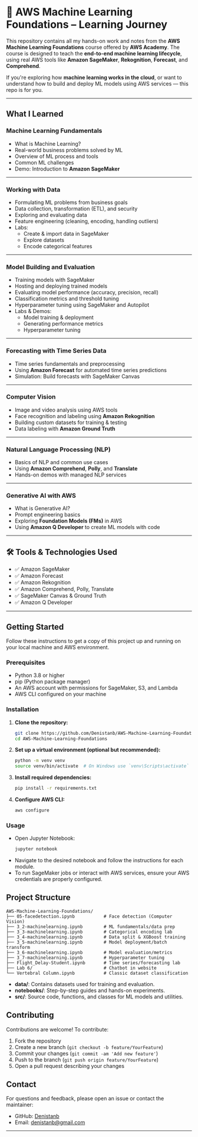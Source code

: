 # 🚀 AWS Machine Learning Foundations – Learning Journey  

This repository contains all my hands-on work and notes from the **AWS Machine Learning Foundations** course offered by **AWS Academy**. The course is designed to teach the **end-to-end machine learning lifecycle**, using real AWS tools like **Amazon SageMaker**, **Rekognition**, **Forecast**, and **Comprehend**.

If you're exploring how **machine learning works in the cloud**, or want to understand how to build and deploy ML models using AWS services — this repo is for you.

---

## What I Learned

### Machine Learning Fundamentals
- What is Machine Learning?
- Real-world business problems solved by ML
- Overview of ML process and tools
- Common ML challenges
- Demo: Introduction to **Amazon SageMaker**

---

### Working with Data
- Formulating ML problems from business goals
- Data collection, transformation (ETL), and security
- Exploring and evaluating data
- Feature engineering (cleaning, encoding, handling outliers)
- Labs:
  - Create & import data in SageMaker
  - Explore datasets
  - Encode categorical features

---

### Model Building and Evaluation
- Training models with SageMaker
- Hosting and deploying trained models
- Evaluating model performance (accuracy, precision, recall)
- Classification metrics and threshold tuning
- Hyperparameter tuning using SageMaker and Autopilot
- Labs & Demos:
  - Model training & deployment
  - Generating performance metrics
  - Hyperparameter tuning

---

### Forecasting with Time Series Data
- Time series fundamentals and preprocessing
- Using **Amazon Forecast** for automated time series predictions
- Simulation: Build forecasts with SageMaker Canvas

---

### Computer Vision
- Image and video analysis using AWS tools
- Face recognition and labeling using **Amazon Rekognition**
- Building custom datasets for training & testing
- Data labeling with **Amazon Ground Truth**

---

### Natural Language Processing (NLP)
- Basics of NLP and common use cases
- Using **Amazon Comprehend**, **Polly**, and **Translate**
- Hands-on demos with managed NLP services

---

### Generative AI with AWS
- What is Generative AI?
- Prompt engineering basics
- Exploring **Foundation Models (FMs)** in AWS
- Using **Amazon Q Developer** to create ML models with code

---

## 🛠️ Tools & Technologies Used
- ✅ Amazon SageMaker
- ✅ Amazon Forecast
- ✅ Amazon Rekognition
- ✅ Amazon Comprehend, Polly, Translate
- ✅ SageMaker Canvas & Ground Truth
- ✅ Amazon Q Developer

---

## Getting Started

Follow these instructions to get a copy of this project up and running on your local machine and AWS environment.

### Prerequisites

- Python 3.8 or higher
- pip (Python package manager)
- An AWS account with permissions for SageMaker, S3, and Lambda
- AWS CLI configured on your machine

### Installation

1. **Clone the repository:**
   ```bash
   git clone https://github.com/Denistanb/AWS-Machine-Learning-Foundations.git
   cd AWS-Machine-Learning-Foundations
   ```

2. **Set up a virtual environment (optional but recommended):**
   ```bash
   python -m venv venv
   source venv/bin/activate  # On Windows use `venv\Scripts\activate`
   ```

3. **Install required dependencies:**
   ```bash
   pip install -r requirements.txt
   ```

4. **Configure AWS CLI:**
   ```bash
   aws configure
   ```

### Usage

- Open Jupyter Notebook:
  ```bash
  jupyter notebook
  ```
- Navigate to the desired notebook and follow the instructions for each module.
- To run SageMaker jobs or interact with AWS services, ensure your AWS credentials are properly configured.

## Project Structure

```
AWS-Machine-Learning-Foundations/
├── 05-facedetection.ipynb           # Face detection (Computer Vision)
├── 3_2-machinelearning.ipynb        # ML fundamentals/data prep
├── 3_3-machinelearning.ipynb        # Categorical encoding lab
├── 3_4-machinelearning.ipynb        # Data split & XGBoost training
├── 3_5-machinelearning.ipynb        # Model deployment/batch transform
├── 3_6-machinelearning.ipynb        # Model evaluation/metrics
├── 3_7-machinelearning.ipynb        # Hyperparameter tuning
├── Flight_Delay-Student.ipynb       # Time series/forecasting lab
├── Lab 6/                           # Chatbot in website
└── Vertebral Column.ipynb           # Classic dataset classification
```

- **data/**: Contains datasets used for training and evaluation.
- **notebooks/**: Step-by-step guides and hands-on experiments.
- **src/**: Source code, functions, and classes for ML models and utilities.

## Contributing

Contributions are welcome! To contribute:

1. Fork the repository
2. Create a new branch (`git checkout -b feature/YourFeature`)
3. Commit your changes (`git commit -am 'Add new feature'`)
4. Push to the branch (`git push origin feature/YourFeature`)
5. Open a pull request describing your changes

## Contact

For questions and feedback, please open an issue or contact the maintainer:

- GitHub: [Denistanb](https://github.com/Denistanb)
- Email: denistanb@gmail.com

---
